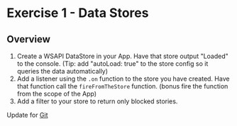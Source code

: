 Exercise 1 - Data Stores
=========================

## Overview

1. Create a WSAPI DataStore in your App.  Have that store output "Loaded" to the console. (Tip: add "autoLoad: true" to the store config so it queries the data automatically)
2. Add a listener using the `.on` function to the store you have created. Have that function call the `fireFromTheStore` function. (bonus fire the function from the scope of the App)
3. Add a filter to your store to return only blocked stories.


Update for [Git](http://github.com)
